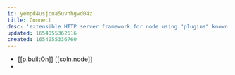 ```yaml
---
id: yempd4usjcua5uvhhgwd04z
title: Connect
desc: 'extensible HTTP server framework for node using "plugins" known as middleware'
updated: 1654055362616
created: 1654055336760
---
```


- [[p.builtOn]] [[soln.node]]
- 